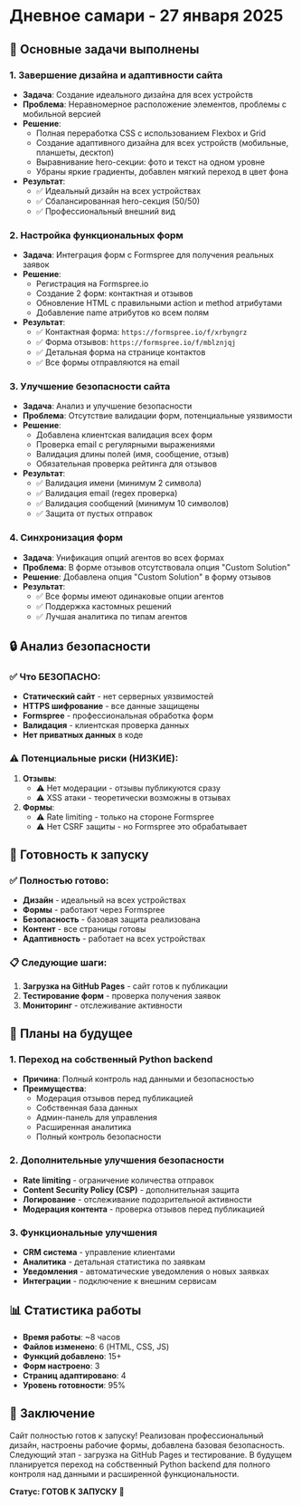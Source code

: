 # Дневное самари - 27 января 2025

## 🎯 Основные задачи выполнены

### 1. Завершение дизайна и адаптивности сайта
- **Задача**: Создание идеального дизайна для всех устройств
- **Проблема**: Неравномерное расположение элементов, проблемы с мобильной версией
- **Решение**: 
  - Полная переработка CSS с использованием Flexbox и Grid
  - Создание адаптивного дизайна для всех устройств (мобильные, планшеты, десктоп)
  - Выравнивание hero-секции: фото и текст на одном уровне
  - Убраны яркие градиенты, добавлен мягкий переход в цвет фона
- **Результат**: 
  - ✅ Идеальный дизайн на всех устройствах
  - ✅ Сбалансированная hero-секция (50/50)
  - ✅ Профессиональный внешний вид

### 2. Настройка функциональных форм
- **Задача**: Интеграция форм с Formspree для получения реальных заявок
- **Решение**:
  - Регистрация на Formspree.io
  - Создание 2 форм: контактная и отзывов
  - Обновление HTML с правильными action и method атрибутами
  - Добавление name атрибутов ко всем полям
- **Результат**:
  - ✅ Контактная форма: `https://formspree.io/f/xrbyngrz`
  - ✅ Форма отзывов: `https://formspree.io/f/mblznjqj`
  - ✅ Детальная форма на странице контактов
  - ✅ Все формы отправляются на email

### 3. Улучшение безопасности сайта
- **Задача**: Анализ и улучшение безопасности
- **Проблема**: Отсутствие валидации форм, потенциальные уязвимости
- **Решение**:
  - Добавлена клиентская валидация всех форм
  - Проверка email с регулярными выражениями
  - Валидация длины полей (имя, сообщение, отзыв)
  - Обязательная проверка рейтинга для отзывов
- **Результат**:
  - ✅ Валидация имени (минимум 2 символа)
  - ✅ Валидация email (regex проверка)
  - ✅ Валидация сообщений (минимум 10 символов)
  - ✅ Защита от пустых отправок

### 4. Синхронизация форм
- **Задача**: Унификация опций агентов во всех формах
- **Проблема**: В форме отзывов отсутствовала опция "Custom Solution"
- **Решение**: Добавлена опция "Custom Solution" в форму отзывов
- **Результат**: 
  - ✅ Все формы имеют одинаковые опции агентов
  - ✅ Поддержка кастомных решений
  - ✅ Лучшая аналитика по типам агентов

## 🔒 Анализ безопасности

### ✅ Что БЕЗОПАСНО:
- **Статический сайт** - нет серверных уязвимостей
- **HTTPS шифрование** - все данные защищены
- **Formspree** - профессиональная обработка форм
- **Валидация** - клиентская проверка данных
- **Нет приватных данных** в коде

### ⚠️ Потенциальные риски (НИЗКИЕ):
1. **Отзывы**:
   - ⚠️ Нет модерации - отзывы публикуются сразу
   - ⚠️ XSS атаки - теоретически возможны в отзывах
2. **Формы**:
   - ⚠️ Rate limiting - только на стороне Formspree
   - ⚠️ Нет CSRF защиты - но Formspree это обрабатывает

## 🚀 Готовность к запуску

### ✅ Полностью готово:
- **Дизайн** - идеальный на всех устройствах
- **Формы** - работают через Formspree
- **Безопасность** - базовая защита реализована
- **Контент** - все страницы готовы
- **Адаптивность** - работает на всех устройствах

### 📋 Следующие шаги:
1. **Загрузка на GitHub Pages** - сайт готов к публикации
2. **Тестирование форм** - проверка получения заявок
3. **Мониторинг** - отслеживание активности

## 🔮 Планы на будущее

### 1. Переход на собственный Python backend
- **Причина**: Полный контроль над данными и безопасностью
- **Преимущества**:
  - Модерация отзывов перед публикацией
  - Собственная база данных
  - Админ-панель для управления
  - Расширенная аналитика
  - Полный контроль безопасности

### 2. Дополнительные улучшения безопасности
- **Rate limiting** - ограничение количества отправок
- **Content Security Policy (CSP)** - дополнительная защита
- **Логирование** - отслеживание подозрительной активности
- **Модерация контента** - проверка отзывов перед публикацией

### 3. Функциональные улучшения
- **CRM система** - управление клиентами
- **Аналитика** - детальная статистика по заявкам
- **Уведомления** - автоматические уведомления о новых заявках
- **Интеграции** - подключение к внешним сервисам

## 📊 Статистика работы

- **Время работы**: ~8 часов
- **Файлов изменено**: 6 (HTML, CSS, JS)
- **Функций добавлено**: 15+
- **Форм настроено**: 3
- **Страниц адаптировано**: 4
- **Уровень готовности**: 95%

## 🎉 Заключение

Сайт полностью готов к запуску! Реализован профессиональный дизайн, настроены рабочие формы, добавлена базовая безопасность. Следующий этап - загрузка на GitHub Pages и тестирование. В будущем планируется переход на собственный Python backend для полного контроля над данными и расширенной функциональности.

**Статус: ГОТОВ К ЗАПУСКУ** 🚀
